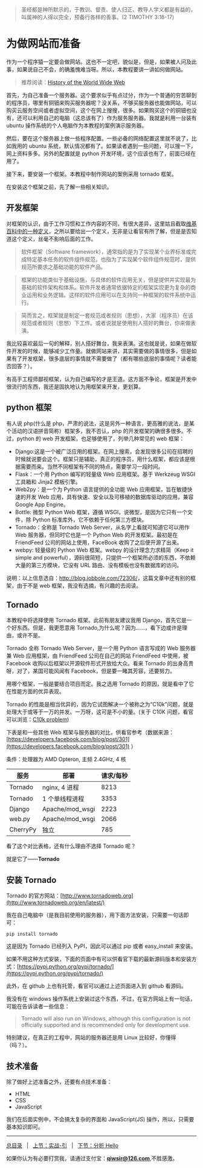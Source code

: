 >圣经都是神所默示的，于教训、督责、使人归正、教导人学义都是有益的，叫属神的人得以完全，预备行各样的善事。(2 TIMOTHY 3:16-17)

# 为做网站而准备

作为一个程序猿一定要会做网站。这也不一定吧，貌似是，但是，如果被人问及此事，如果说自己不会，的确羞愧难当呀。所以，本教程要讲一讲如何做网站。

>推荐阅读：[History of the World Wide Web](http://en.wikipedia.org/wiki/History_of_the_World_Wide_Web)

首先，为自己准备一个服务器。这个要求似乎有点过分，作为一个普通的穷苦聊到的程序员，哪里有铜钿来购买服务器呢？没关系，不够买服务器也能做网站，可以购买云服务空间或者虚拟空间，这个在网上搜搜，很多。如果购买这个的铜钿也没有，还可以利用自己的电脑（这总该有了）作为服务服务器。我就是利用一台装有 ubuntu 操作系统的个人电脑作为本教程的案例演示服务器。

然后，要在这个服务器上做一些程序配置。一些必备的网络配置这里就不说了，比如我用的 ubuntu 系统，默认情况都有了。如果读者遇到一些问题，可以搜一下，网上资料多多。另外的配置就是 python 开发环境，这个应该也有了，前面已经在用了。

接下来，要安装一个框架。本教程中制作网站的案例采用 tornado 框架。

在安装这个框架之前，先了解一些相关知识。

## 开发框架

对框架的认识，由于工作习惯和工作内容的不同，有很大差异，这里姑且截取[维基百科中的一种定义](http://zh.wikipedia.org/wiki/%E8%BB%9F%E9%AB%94%E6%A1%86%E6%9E%B6)，之所以要给出一个定义，无非是让看官有所了解，但是是否知道这个定义，丝毫不影响后面的工作。

>软件框架（Software framework），通常指的是为了实现某个业界标准或完成特定基本任务的软件组件规范，也指为了实现某个软件组件规范时，提供规范所要求之基础功能的软件产品。

>框架的功能类似于基础设施，与具体的软件应用无关，但是提供并实现最为基础的软件架构和体系。软件开发者通常依据特定的框架实现更为复杂的商业运用和业务逻辑。这样的软件应用可以在支持同一种框架的软件系统中运行。

>简而言之，框架就是制定一套规范或者规则（思想），大家（程序员）在该规范或者规则（思想）下工作。或者说就是使用别人搭好的舞台，你来做表演。

我比较喜欢最后一句的解释，别人搭好舞台，我来表演。这也就是说，如果在做软件开发的时候，能够减少工作量。就做网站来讲，其实需要做的事情很多，但是如果有了开发框架，很多底层的事情就不需要做了（都有哪些底层的事情呢？读者能否回答？）。

有高手工程师鄙视框架，认为自己编写的才是王道。这方面不争论，框架是开发中很流行的东西，我还是固执地认为用框架来开发，更划算。

## python 框架

有人说 php(什么是 php，严肃的说法，这是另外一种语言，更高雅的说法，是某个活动的汉语拼音简称）框架多，我不否认，php 的开发框架的确很多很多。不过，python 的 web 开发框架，也足够使用了，列举几种常见的 web 框架：

- Django:这是一个被广泛应用的框架。在网上搜索，会发现很多公司在招聘的时候就说要会这个。框架只是辅助，真正的程序员，用什么框架，都应该是根据需要而来。当然不同框架有不同的特点，需要学习一段时间。
- Flask：一个用 Python 编写的轻量级 Web 应用框架。基于 Werkzeug WSGI 工具箱和 Jinja2 模板引擎。
- Web2py：是一个为 Python 语言提供的全功能 Web 应用框架，旨在敏捷快速的开发 Web 应用，具有快速、安全以及可移植的数据库驱动的应用，兼容 Google App Engine。
- Bottle: 微型 Python Web 框架，遵循 WSGI，说微型，是因为它只有一个文件，除 Python 标准库外，它不依赖于任何第三方模块。
- Tornado：全称是 Tornado Web Server，从名字上看就可知道它可以用作 Web 服务器，但同时它也是一个 Python Web 的开发框架。最初是在 FriendFeed 公司的网站上使用，FaceBook 收购了之后便开源了出来。
- webpy: 轻量级的 Python Web 框架。webpy 的设计理念力求精简（Keep it simple and powerful），源码很简短，只提供一个框架所必须的东西，不依赖大量的第三方模块，它没有 URL 路由、没有模板也没有数据库的访问。

说明：以上信息选自：<http://blog.jobbole.com/72306/>，这篇文章中还有别的框架，由于不是 web 框架，我没有选摘，有兴趣的去阅读。

## Tornado

本教程中将选择使用 Tornado 框架。此前有朋友建议我用 Django，首先它是一个好东西。但是，我更愿意用 Tornado,为什么呢？因为......，看下边或许是理由，或许不是。

Tornado 全称 Tornado Web Server，是一个用 Python 语言写成的 Web 服务器兼 Web 应用框架，由 FriendFeed 公司在自己的网站 FriendFeed 中使用，被 Facebook 收购以后框架以开源软件形式开放给大众。看来 Tornado 的出身高贵呀，对了，某国可能风闻有 Facebook，但是要一睹其芳容，还要努力。

用哪个框架，一般是要结合项目而定。我之选用 Tornado 的原因，就是看中了它在性能方面的优异表现。

Tornado 的性能是相当优异的，因为它试图解决一个被称之为“C10k”问题，就是处理大于或等于一万的并发。一万呀，这可是不小的量。(关于 C10K 问题，看官可以浏览：[C10k problem](http://en.wikipedia.org/wiki/C10k_problem))

下表是和一些其他 Web 框架与服务器的对比，供看官参考（数据来源： [https://developers.facebook.com/blog/post/301](https://developers.facebook.com/blog/post/301) ）

条件：处理器为 AMD Opteron, 主频 2.4GHz, 4 核

|服务| 	部署 |	请求/每秒|
|----|-------|-----------|
|Tornado| nginx, 4 进程|8213|
|Tornado|1 个单线程进程|3353|
|Django|Apache/mod_wsgi|2223|
|web.py|Apache/mod_wsgi|2066|
|CherryPy|独立|785|

看了这个对比表格，还有什么理由不选择 Tornado 呢？

就是它了——**Tornado**

## 安装 Tornado

Tornado 的官方网站：[http://www.tornadoweb.org](http://www.tornadoweb.org/en/latest/)

我在自己电脑中（是我目前使用的服务器），用下面方法安装，只需要一句话即可：

    pip install tornado

这是因为 Tornado 已经列入 PyPI，因此可以通过 pip 或者 easy_install 来安装。

如果不用这种方式安装，下面的页面中有可以供看官下载的最新源码版本和安装方式：[https://pypi.python.org/pypi/tornado/](https://pypi.python.org/pypi/tornado/)

此外，在 github 上也有托管，看官可以通过上述页面进入到 github 看源码。

我没有在 windows 操作系统上安装过这个东西，不过，在官方网站上有一句话，可能在告诉读者一些信息：

>Tornado will also run on Windows, although this configuration is not officially supported and is recommended only for development use.

特别建议，在真正的工程中，网站的服务器还是用 Linux 比较好，你懂得（吗？）。

## 技术准备

除了做好上述准备之外，还要有点技术准备：

- HTML
- CSS
- JavaScript

我们在后面实例中，不会搞太复杂的界面和 JavaScript(JS) 操作，所以，只需要基本知识即可。

------

[总目录](./index.md)&nbsp;&nbsp;&nbsp;|&nbsp;&nbsp;&nbsp;[上节：实战-引](./300.md)&nbsp;&nbsp;&nbsp;|&nbsp;&nbsp;&nbsp;[下节：分析 Hello](./302.md)

如果你认为有必要打赏我，请通过支付宝：**qiwsir@126.com**,不胜感激。